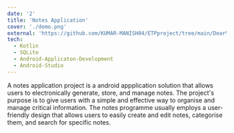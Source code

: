 ```yaml
---
date: '2'
title: 'Notes Application'
cover: './demo.png'
external: 'https://github.com/KUMAR-MANISH04/ETPproject/tree/main/Dear%20Diary'
tech:
  - Kotlin
  - SQLite
  - Android-Applicaton-Development
  - Android-Studio
---
```


A notes application project is a android appplication solution that allows users to electronically generate, store, and manage notes. The project's purpose is to give users with a simple and effective way to organise and manage critical information. The notes programme usually employs a user-friendly design that allows users to easily create and edit notes, categorise them, and search for specific notes.
